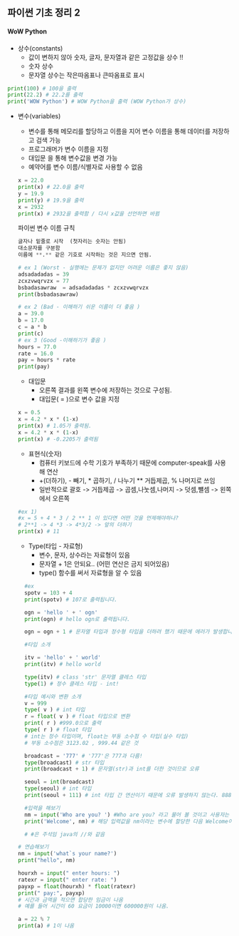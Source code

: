 ## 파이썬 기초 정리 2


#### WoW Python

- 상수(constants)
  - 값이 변하지 않아 숫자, 글자, 문자열과 같은 고정값을 상수 !!
  - 숫자 상수
  - 문자열 상수는 작은따옴표나 큰따옴표로 표시
``` Python
print(100) # 100을 출력
print(22.2) # 22.2를 출력
print('WOW Python') # WOW Python을 출력 (WOW Python가 상수)
```

- 변수(variables)
  - 변수를 통해 메모리를 할당하고 이름을 지어 변수 이름을 통해 데이터를 저장하고 검색 가능
  - 프로그래머가 변수 이름을 지정
  - 대입문 을 통해 변수값을 변경 가능
  - 예약어를 변수 이름/식별자로 사용할 수 없음
  ```Python
  x = 22.0
  print(x) # 22.0을 출력
  y = 19.9
  print(y) # 19.9을 출력
  x = 2932
  print(x) # 2932을 출력함 / 다시 x값을 선언하면 바뀜
  ```

  파이썬 변수 이름 규칙
  ```Python
  글자나 밑줄로 시작  (첫자리는 숫자는 안됨)
  대소문자를 구분함
  이름에 **.** 같은 기호로 시작하는 것은 지으면 안됨.

  # ex 1 (Worst - 실행에는 문제가 없지만 어려운 이름은 좋지 않음)
  adsadadadas = 39
  zcxzvwqrvzx = 77
  bsbadasawraw  = adsadadadas * zcxzvwqrvzx
  print(bsbadasawraw)

  # ex 2 (Bad - 이해하기 쉬운 이름이 더 좋음 )
  a = 39.0
  b = 17.0
  c = a * b
  print(c)
  # ex 3 (Good -이해하기가 좋음 )
  hours = 77.0
  rate = 16.0
  pay = hours * rate
  print(pay)
  ```

  - 대입문
    - 오른쪽 결과를 왼쪽 변수에 저장하는 것으로 구성됨.
    - 대입문( = )으로 변수 값을 지정
  ```Python
  x = 0.5
  x = 4.2 * x * (1-x)
  print(x) # 1.05가 출력됨.
  x = 4.2 * x * (1-x)
  print(x) # -0.2205가 출력됨
  ```
  - 표현식(숫자)
    - 컴퓨터 키보드에 수학 기호가 부족하기 때문에 computer-speak를 사용해 연산
    - +(더하기), - 빼기, * 곱하기, / 나누기 ** 거듭제곱, % 나머지로 쓰임
    - 일반적으로 괄호 -> 거듭제곱 -> 곱셈,나눗셈,나머지  -> 덧셈,뺼셈 -> 왼쪽에서 오른쪽
  ```Python
  #ex 1)
  #x = 5 + 4 * 3 / 2 ** 1 이 있다면 어떤 것을 먼제해야하나?
  # 2**1 -> 4 *3 -> 4*3/2 -> 앞의 더하기
  print(x) # 11
  ```

  - Type(타입 - 자료형)
    - 변수, 문자, 상수라는 자료형이 있음
    - 문자열 + 1은 안되요.. (어떤 연산은 금지 되어있음)
    - type() 함수를 써서 자료형을 알 수 있음
  ```python
    #ex
    spotv = 103 + 4
    print(spotv) # 107로 출력됩니다.

    ogn = 'hello ' + ' ogn'
    print(ogn) # hello ogn로 출력됩니다.

    ogn = ogn + 1 # 문자열 타입과 정수형 타입을 더하려 했기 때문에 에러가 발생합니다.

    #타입 소개

    itv = 'hello' + ' world'
    print(itv) # hello world

    type(itv) # class 'str' 문자열 클레스 타입
    type(1) # 정수 클레스 타입 - int!

    #타입 예시와 변환 소개
    v = 999
    type( v ) # int 타입
    r = float( v ) # float 타입으로 변환
    print( r ) #999.0으로 출력
    type( r ) # float 타입
    # int는 정수 타입이며, float는 부동 소수점 수 타입(실수 타입)
    # 부동 소수점은 3123.02 , 999.44 같은 것

    broadcast = '777' # '777'은 777과 다름!
    type(broadcast) # str 타입
    print(broadcast + 1) # 문자열(str)과 int를 더한 것이므로 오류

    seoul = int(broadcast)
    type(seoul) # int 타입
    print(seoul + 111) # int 타입 간 연산이기 때문에 오류 발생하지 않는다. 888로 출력됨

    #입력을 해보기
    nm = input('Who are you? ') #Who are you? 라고 물어 볼 것이고 사용자는 입력값을 넣습니다.
    print('Welcome', nm) # 해당 입력값을 nm이라는 변수에 할당한 다음 Welcome이라는 문자열과 함께 출력합니다. ex) sunny를 치면 Welcome sunny라고 나옴

    # #은 주석임 java의 //와 같음
  ```


  ```Python
  # 연습해보기
  nm = input('what`s your name?')
  print("hello", nm)

  hourxh = input(" enter hours: ")
  ratexr = input(" enter rate: ")
  payxp = float(hourxh) * float(ratexr)
  print(" pay:", payxp)
  # 시간과 금액을 적으면 합당한 임금이 나옴
  # 예를 들어 시간이 60 요금이 10000이면 600000원이 나옴.

  a = 22 % 7
  print(a) # 1이 나옴
  ```
